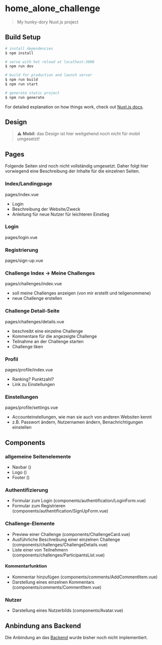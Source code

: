 # home_alone_challenge

> My hunky-dory Nuxt.js project

## Build Setup

```bash
# install dependencies
$ npm install

# serve with hot reload at localhost:3000
$ npm run dev

# build for production and launch server
$ npm run build
$ npm run start

# generate static project
$ npm run generate
```

For detailed explanation on how things work, check out [Nuxt.js docs](https://nuxtjs.org).

## Design
> :warning: **Mobil**: das Design ist hier weitgehend noch nicht für mobil umgesetzt!

## Pages
Folgende Seiten sind noch nicht vollständig umgesetzt.
Daher folgt hier vorwiegend eine Beschreibung der Inhalte für die einzelnen Seiten.

### Index/Landingpage
pages/index.vue
- Login
- Beschreibung der Website/Zweck
- Anleitung für neue Nutzer für leichteren Einstieg

### Login
pages/login.vue

### Registrierung
pages/sign-up.vue

### Challenge Index -> Meine Challenges
pages/challenges/index.vue
- soll meine Challenges anzeigen (von mir erstellt und teilgenommene)
- neue Challenge erstellen

### Challenge Detail-Seite
pages/challenges/details.vue
- beschreibt eine einzelne Challenge
- Kommentare für die angezeigte Challenge
- Teilnahme an der Challenge starten
- Challenge liken

### Profil
pages/profile/index.vue
- Ranking? Punktzahl?
- Link zu Einstellungen

### Einstellungen
pages/profile/settings.vue
- Accounteinstellungen, wie man sie auch von anderen Websiten kennt
- z.B. Passwort ändern, Nutzernamen ändern, Benachrichtigungen einstellen


## Components

### allgemeine Seitenelemente
- Navbar ()
- Logo ()
- Footer ()

### Authentifizierung
- Formular zum Login (components/authentification/LoginForm.vue)
- Formular zum Registrieren (components/authentification/SignUpForm.vue)

### Challenge-Elemente
- Preview einer Challenge (components/ChallengeCard.vue)
- Ausführliche Beschreibung einer einzelnen Challenge (components/challenges/ChallengeDetails.vue)
- Liste einer von Teilnehmern (components/challenges/ParticipantsList.vue)

#### Kommentarfunktion
- Kommentar hinzufügen (components/comments/AddCommentItem.vue)
- Darstellung eines einzelnen Kommentars (components/comments/CommentItem.vue)

### Nutzer
- Darstellung eines Nutzerbilds (components/Avatar.vue)

## Anbindung ans Backend
Die Anbindung an das [Backend](https://github.com/ps100000/WirVsVirus) wurde bisher noch nicht implementiert.
